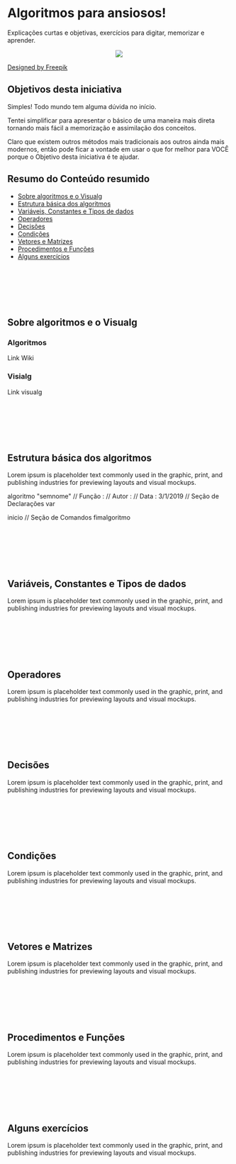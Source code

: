 # Algoritmos para ansiosos!
Explicações curtas e objetivas, exercícios para digitar, memorizar e aprender.


<p align="center">
  <img src="https://image.freepik.com/free-vector/programmers-concept-with-flat-design_23-2147849844.jpg">
</p>

[Designed by Freepik](https://www.freepik.com/free-vector/programmers-concept-with-flat-design_2456097.htm)

## Objetivos desta iniciativa
Simples! Todo mundo tem alguma dúvida no início.

Tentei simplificar para apresentar o básico de uma maneira mais direta tornando mais fácil a memorização e assimilação dos conceitos. 

Claro que existem outros métodos mais tradicionais aos outros ainda mais modernos, então pode ficar a vontade em usar o que for melhor para VOCÊ porque o Objetivo desta iniciativa é te ajudar.

## Resumo do Conteúdo resumido
* [Sobre algoritmos e o Visualg](#sobre-algoritmos-e-o-Visualg)
* [Estrutura básica dos algoritmos](#estrutura-básica-dos-algoritmos)
* [Variáveis, Constantes e Tipos de dados](#variáveis-constantes-e-tipos-de-dados)
* [Operadores](#operadores)
* [Decisões](#decisões)
* [Condições](#condições)
* [Vetores e Matrizes](#vetores-e-matrizes)
* [Procedimentos e Funções](#procedimentos-e-funções)
* [Alguns exercícios](#alguns-exercÍcios)

<br />
<br />
<br />
<br />
<br />

## Sobre algoritmos e o Visualg
### Algoritmos
Link Wiki
### Visialg
Link visualg

<br />
<br />
<br />
<br />
<br />

## Estrutura básica dos algoritmos
Lorem ipsum is placeholder text commonly used in the graphic, print, and publishing industries for previewing layouts and visual mockups.

algoritmo "semnome"
// Função :
// Autor :
// Data : 3/1/2019
// Seção de Declarações 
var

inicio
// Seção de Comandos 
fimalgoritmo

<br />
<br />
<br />
<br />
<br />

## Variáveis, Constantes e Tipos de dados
Lorem ipsum is placeholder text commonly used in the graphic, print, and publishing industries for previewing layouts and visual mockups.

<br />
<br />
<br />
<br />
<br />

## Operadores
Lorem ipsum is placeholder text commonly used in the graphic, print, and publishing industries for previewing layouts and visual mockups.

<br />
<br />
<br />
<br />
<br />

## Decisões
Lorem ipsum is placeholder text commonly used in the graphic, print, and publishing industries for previewing layouts and visual mockups.

<br />
<br />
<br />
<br />
<br />

## Condições
Lorem ipsum is placeholder text commonly used in the graphic, print, and publishing industries for previewing layouts and visual mockups.

<br />
<br />
<br />
<br />
<br />

## Vetores e Matrizes
Lorem ipsum is placeholder text commonly used in the graphic, print, and publishing industries for previewing layouts and visual mockups.

<br />
<br />
<br />
<br />
<br />

## Procedimentos e Funções
Lorem ipsum is placeholder text commonly used in the graphic, print, and publishing industries for previewing layouts and visual mockups.

<br />
<br />
<br />
<br />
<br />

## Alguns exercícios
Lorem ipsum is placeholder text commonly used in the graphic, print, and publishing industries for previewing layouts and visual mockups.

<br />
<br />
<br />
<br />
<br />
